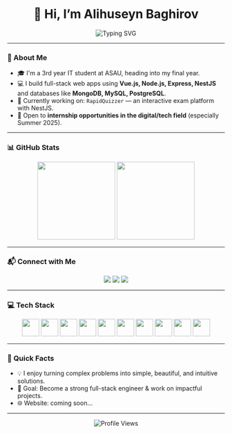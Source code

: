 <h1 align="center">👋 Hi, I’m Alihuseyn Baghirov</h1>

<p align="center">
  <img src="https://readme-typing-svg.herokuapp.com?font=Fira+Code&duration=2500&pause=1000&center=true&vCenter=true&width=700&lines=Full-stack+Developer;Vue+%7C+Node+%7C+NestJS+%7C+Mongo+%7C+PostgreSQL;" alt="Typing SVG" />
</p>

---

### 🧠 About Me

- 🎓 I'm a 3rd year IT student at ASAU, heading into my final year.
- 💻 I build full-stack web apps using **Vue.js, Node.js, Express, NestJS** and databases like **MongoDB, MySQL, PostgreSQL**.
- 🚀 Currently working on: `RapidQuizzer` — an interactive exam platform with NestJS.
- 📍 Open to **internship opportunities in the digital/tech field** (especially Summer 2025).
  
---

### 📊 GitHub Stats

<p align="center">
  <img src="https://github-readme-stats.vercel.app/api?username=NRvBOSS&show_icons=true&theme=radical" height="180" />
  <img src="https://github-readme-stats.vercel.app/api/top-langs/?username=NRvBOSS&layout=compact&theme=radical" height="180"/>
</p>

---

### 📬 Connect with Me

<p align="center">
  <a href="https://www.linkedin.com/in/%C9%99lih%C3%BCseyn-ba%C4%9F%C4%B1rov-b46315267/" target="_blank"><img src="https://img.shields.io/badge/LinkedIn-0077B5?style=flat&logo=linkedin&logoColor=white" /></a>
  <a href="https://github.com/NRvBOSS" target="_blank"><img src="https://img.shields.io/badge/GitHub-181717?style=flat&logo=github&logoColor=white" /></a>
  <a href="mailto:bagirovalihuseyn0086@gmail.com" target="_blank"><img src="https://img.shields.io/badge/Gmail-D14836?style=flat&logo=gmail&logoColor=white" /></a>
</p>

---

### 💻 Tech Stack

<p align="center">
  <img src="https://cdn.jsdelivr.net/gh/devicons/devicon/icons/vuejs/vuejs-original.svg" width="40" height="40"/>
  <img src="https://cdn.jsdelivr.net/gh/devicons/devicon/icons/javascript/javascript-original.svg" width="40" height="40"/>
  <img src="https://cdn.jsdelivr.net/gh/devicons/devicon/icons/typescript/typescript-original.svg" width="40" height="40"/>
  <img src="https://cdn.jsdelivr.net/gh/devicons/devicon/icons/nodejs/nodejs-original.svg" width="40" height="40"/>
  <img src="https://www.svgrepo.com/show/354107/nestjs.svg" width="40" height="40"/>
  <img src="https://cdn.jsdelivr.net/gh/devicons/devicon/icons/mongodb/mongodb-original.svg" width="40" height="40"/>
  <img src="https://cdn.jsdelivr.net/gh/devicons/devicon/icons/postgresql/postgresql-original.svg" width="40" height="40"/>
  <img src="https://cdn.jsdelivr.net/gh/devicons/devicon/icons/html5/html5-original.svg" width="40" height="40"/>
  <img src="https://cdn.jsdelivr.net/gh/devicons/devicon/icons/css3/css3-original.svg" width="40" height="40"/>
  <img src="https://cdn.jsdelivr.net/gh/devicons/devicon/icons/sass/sass-original.svg" width="40" height="40"/>
</p>

---

### 🔭 Quick Facts

- 💡 I enjoy turning complex problems into simple, beautiful, and intuitive solutions.
- 🎯 Goal: Become a strong full-stack engineer & work on impactful projects.
- 🌐 Website: coming soon…

---

<p align="center">
  <img src="https://komarev.com/ghpvc/?username=NRvBOSS&style=flat&color=blue" alt="Profile Views" />
</p>
